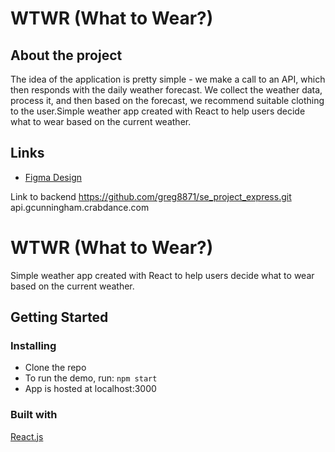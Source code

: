 # WTWR (What to Wear?)

## About the project

The idea of the application is pretty simple - we make a call to an API, which then responds with the daily weather forecast. We collect the weather data, process it, and then based on the forecast, we recommend suitable clothing to the user.Simple weather app created with React to help users decide what to wear based on the current weather.

## Links

- [Figma Design](https://www.figma.com/file/DTojSwldenF9UPKQZd6RRb/Sprint-10%3A-WTWR)

Link to backend https://github.com/greg8871/se_project_express.git
            	api.gcunningham.crabdance.com
# WTWR (What to Wear?)

Simple weather app created with React to help users decide what to wear based on the current weather.

## Getting Started

### Installing

- Clone the repo
- To run the demo, run: `npm start`
- App is hosted at localhost:3000

### Built with

[React.js](https://reactjs.org/)
